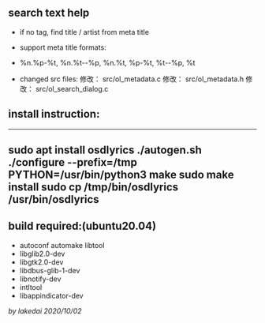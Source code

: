 ## search text help
- if no tag, find title / artist from meta title
- support meta title formats:
- %n.%p-%t, %n.%t--%p, %n.%t, %p-%t, %t--%p, %t

- changed src files:
	修改：     src/ol_metadata.c
	修改：     src/ol_metadata.h
	修改：     src/ol_search_dialog.c

## install instruction:
---
sudo apt install osdlyrics
./autogen.sh
./configure --prefix=/tmp PYTHON=/usr/bin/python3
make
sudo make install
sudo cp /tmp/bin/osdlyrics /usr/bin/osdlyrics
---

## build required:(ubuntu20.04)

- autoconf automake libtool
- libglib2.0-dev
- libgtk2.0-dev
- libdbus-glib-1-dev
- libnotify-dev
- intltool
- libappindicator-dev

*by lakedai 2020/10/02*
